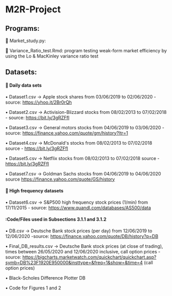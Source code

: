 # M2R-Project

## Programs: 

:large_blue_diamond: Market_study.py: 

:large_blue_diamond: Variance_Ratio_test.Rmd: program testing weak-form market efficiency by using the Lo & MacKinley variance ratio test

## Datasets:

#### :large_orange_diamond: Daily data sets

• Dataset1.csv -> Apple stock shares from 03/06/2019 to 02/06/2020 - source: https://yhoo.it/2Br0rQh

• Dataset2.csv -> Activision-Blizzard stocks from 08/02/2013 to 07/02/2018 - source: https://bit.ly/3gRZFfl

• Dataset3.csv ->  General motors stocks from 04/06/2019 to 03/06/2020 - source: https://finance.yahoo.com/quote/gm/history?ltr=1

• Dataset4.csv -> McDonald's stocks from 08/02/2013 to 07/02/2018 source - https://bit.ly/3gRZFfl

• Dataset5.csv -> Netflix stocks from 08/02/2013 to 07/02/2018 source - https://bit.ly/3gRZFfl

• Dataset7.csv -> Goldman Sachs stocks from 04/06/2019 to 04/06/2020 source https://finance.yahoo.com/quote/GS/history


#### :large_orange_diamond: High frequency datasets

• Dataset6.csv -> S&P500 high frequency stock prices (1/min) from 17/11/2015 - source: https://www.quandl.com/databases/AS500/data


#### :Code/Files used in Subsections 3.1.1 and 3.1.2
• DB.csv ->  Deutsche Bank stock prices (per day) from 12/06/2019 to 12/06/2020 -source:
https://finance.yahoo.com/quote/DB/history?p=DB

• Final_DB_results.csv ->  Deutsche Bank stock prices (at close of trading), times between 26/05/2020 and 12/06/2020 inclusive, call option prices - source:
https://bigcharts.marketwatch.com/quickchart/quickchart.asp?symb=DB%23F1920E950000&insttype=&freq=1&show=&time=4 (call option prices)

• Black-Scholes Difference Plotter DB

• Code for Figures 1 and 2

